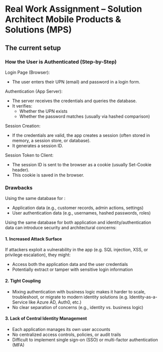 # Real Work Assignment – Solution Architect Mobile Products & Solutions (MPS)

## The current setup



### How the User is Authenticated (Step-by-Step)

Login Page (Browser):

- The user enters their UPN (email) and password in a login form.

Authentication (App Server):

- The server receives the credentials and queries the database.
- It verifies:
    - Whether the UPN exists
    - Whether the password matches (usually via hashed comparison)

Session Creation:
- If the credentials are valid, the app creates a session (often stored in memory, a session store, or database).
- It generates a session ID.

Session Token to Client:
- The session ID is sent to the browser as a cookie (usually Set-Cookie header).
- This cookie is saved in the browser.

### Drawbacks

Using the same database for :
- Application data (e.g., customer records, admin actions, settings)
- User authentication data (e.g., usernames, hashed passwords, roles)

Using the same database for both application and identity/authentication data can introduce security and architectural concerns:


#### 1. Increased Attack Surface

If attackers exploit a vulnerability in the app (e.g. SQL injection, XSS, or privilege escalation), they might:
- Access both the application data and the user credentials
- Potentially extract or tamper with sensitive login information

#### 2. Tight Coupling

- Mixing authentication with business logic makes it harder to scale, troubleshoot, or migrate to modern identity solutions
  (e.g. Identity-as-a-Service like Azure AD, Auth0, etc.)
- No clear separation of concerns (e.g., identity vs. business logic)

#### 3. Lack of Central Identity Management

- Each application manages its own user accounts
- No centralized access controls, policies, or audit trails
- Difficult to implement single sign-on (SSO) or multi-factor authentication (MFA)